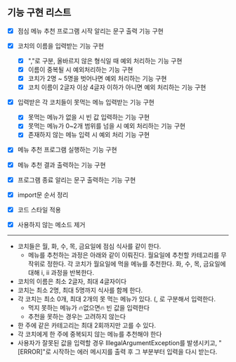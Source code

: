 ## 기능 구현 리스트

- [x] 점심 메뉴 추천 프로그램 시작 알리는 문구 출력 기능 구현
- [x] 코치의 이름을 입력받는 기능 구현
  - [x] ","로 구분, 올바르지 않은 형식일 때 예외 처리하는 기능 구현
  - [x] 이름이 중복될 시 예외처리하는 기능 구현
  - [x] 코치가 2명 ~ 5명을 벗어나면 예외 처리하는 기능 구현
  - [x] 코치 이름이 2글자 이상 4글자 이하가 아니면 예외 처리하는 기능 구현
- [x] 입력받은 각 코치들이 못먹는 메뉴 입력받는 기능 구현
  - [x] 못먹는 메뉴가 없을 시 빈 값 입력하는 기능 구현
  - [x] 못먹는 메뉴가 0~2개 범위를 넘을 시 예외 처리하는 기능 구현
  - [x] 존재하지 않는 메뉴 입력 시 예외 처리 기능 구현 
- [x] 메뉴 추천 프로그램 실행하는 기능 구현
- [x] 메뉴 추천 결과 출력하는 기능 구현
- [x] 프로그램 종료 알리는 문구 출력하는 기능 구현
- [x] import문 순서 정리
- [x] 코드 스타일 적용
- [x] 사용하지 않는 메소드 제거



---

- 코치들은 월, 화, 수, 목, 금요일에 점심 식사를 같이 한다.
  - 메뉴를 추천하는 과정은 아래와 같이 이뤄진다.
    월요일에 추천할 카테고리를 무작위로 정한다.
    각 코치가 월요일에 먹을 메뉴를 추천한다.
    화, 수, 목, 금요일에 대해 i, ii 과정을 반복한다.
- 코치의 이름은 최소 2글자, 최대 4글자이다
- 코치는 최소 2명, 최대 5명까지 식사를 함께 한다.
- 각 코치는 최소 0개, 최대 2개의 못 먹는 메뉴가 있다. (, 로 구분해서 입력한다.
  - 먹지 못하는 메뉴가 🔥없으면🔥 빈 값을 입력한다
  - 추천을 못하는 경우는 고려하지 않는다
- 한 주에 같은 카테고리는 최대 2회까지만 고를 수 있다.
- 각 코치에게 한 주에 중복되지 않는 메뉴를 추천해야 한다
- 사용자가 잘못된 값을 입력할 경우 IllegalArgumentException를 발생시키고, "[ERROR]"로 시작하는 에러 메시지를 출력 후 그 부분부터 입력을 다시 받는다.
